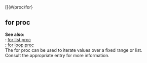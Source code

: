 []{#/proc/for}    
## for proc    
**See also:**    
:   [for list proc](/ref/proc/for/list/list.md)    
:   [for loop proc](/ref/proc/for/loop/loop.md)    
The for proc can be used to iterate values over a fixed range or list.    
Consult the appropriate entry for more information.  